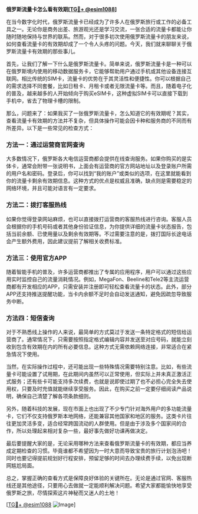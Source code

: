 **俄罗斯流量卡怎么看有效期[[TG💪+ @esim1088](https://t.me/s/esim1088)]**

在当今数字化时代，俄罗斯流量卡已经成为了许多人在俄罗斯旅行或工作的必备工具之一。无论你是商务出差、旅游观光还是学习交流，一张合适的流量卡都能让你随时随地保持与世界的联系。然而，对于很多初次使用俄罗斯流量卡的朋友来说，如何查看流量卡的有效期却成了一个令人头疼的问题。今天，我们就来聊聊关于俄罗斯流量卡有效期的那些事儿。

首先，让我们了解一下什么是俄罗斯流量卡。简单来说，俄罗斯流量卡是一种可以在俄罗斯境内使用的移动数据服务卡，它能够帮助用户通过手机或其他设备连接互联网。相比传统的SIM卡，流量卡的优势在于其灵活性和便捷性。你可以根据自己的需求选择不同套餐，比如日租卡、月租卡或者无限流量卡等。而且，随着电子化的普及，越来越多的人开始倾向于购买eSIM卡，这种虚拟SIM卡可以直接下载到手机中，省去了物理卡槽的限制。

那么，问题来了：如果我买了一张俄罗斯流量卡，怎么知道它的有效期呢？其实，查看流量卡有效期的方法并不复杂，但具体操作可能会因卡种和服务商的不同而有所差异。以下是一些常见的检查方式：

### 方法一：通过运营商官网查询

大多数情况下，俄罗斯各大电信运营商都会提供在线查询服务。如果你购买的是实体卡，通常会附带一张说明书，上面会有运营商的官方网站地址以及登录账户所需的用户名和密码。登录后，你可以找到“我的账户”或类似的选项，在这里就能看到你的流量卡剩余有效期信息。这种方式的优点是权威且准确，缺点则是需要稳定的网络环境，并且可能对语言有一定要求。

### 方法二：拨打客服热线

如果你觉得登录网站麻烦，也可以直接拨打运营商的客服热线进行咨询。客服人员会根据你的手机号码或者其他身份验证信息，为你提供详细的流量卡状态报告，包括当前余额、已使用量以及剩余有效期等。不过需要注意的是，拨打国际长途电话会产生额外费用，因此建议提前了解相关收费标准。

### 方法三：使用官方APP

随着智能手机的普及，许多运营商都推出了专属的应用程序，用户可以通过这些应用实时监控自己的流量消耗情况。例如，MegaFon、Beeline和Tele2等主流运营商都有开发相应的APP，只需安装并注册即可轻松查看流量卡的状态。此外，部分APP还支持推送提醒功能，当卡内余额不足时会自动发送通知，避免因疏忽导致服务中断。

### 方法四：短信查询

对于不熟悉线上操作的人来说，最简单的方式莫过于发送一条特定格式的短信给运营商了。通常情况下，只需要按照指定格式编辑内容并发送至对应号码，就能立刻收到包含有效期在内的所有必要信息。这种方式无需依赖网络连接，非常适合在紧急情况下使用。

当然，在实际操作过程中，还可能出现一些特殊情况需要特别注意。比如，有些流量卡可能设置了试用期，在此期间内虽然可以正常使用，但实际上并未真正激活正式服务；还有些卡可能支持多次续费，也就是说即使过期了也不必担心完全失去使用权，只要及时充值就能继续享受服务。因此，在购买之前一定要仔细阅读产品说明，确保自己清楚了解各项条款细则。

另外，随着科技的发展，现在市面上也出现了不少专门针对海外用户的多功能流量卡，它们不仅支持俄罗斯本地网络，还能兼容其他国家和地区的服务。这类卡片往往更加灵活多变，适合经常跨国流动的人群使用。但是由于涉及多个国家间的合作，所以处理起来相对复杂一些，最好事先做好功课再做决定。

最后要提醒大家的是，无论采用哪种方法来查看俄罗斯流量卡的有效期，都应当养成定期检查的习惯。毕竟谁都不希望因为一时大意而导致宝贵的旅行计划泡汤吧！同时也要记得提前规划好行程安排，预留足够的时间去办理续费手续，以免出现断网尴尬局面。

总之，掌握正确的查看方式是保障良好体验的关键所在。无论是通过官网、客服热线还是其他途径，只要用心去做就一定能顺利解决问题。希望大家都能愉快地享受俄罗斯之旅，尽情探索这片神秘而又迷人的土地！

[[TG💪+ @esim1088](https://t.me/s/esim1088) ![Image](https://i.postimg.cc/4NQfJmqS/Snipaste-2025-05-13-00-14-12.png)]